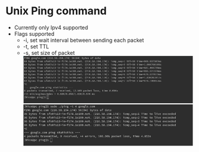 # Unix Ping command
* Currently only Ipv4 supported
* Flags supported
  * -i, set wait interval between sending each packet
  * -t, set TTL
  * -s, set size of packet
![ping screenshot](./img/ping1.png)
![ping errors](./img/ping2.png)